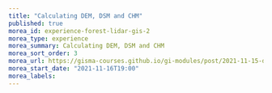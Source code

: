 ```yaml
---
title: "Calculating DEM, DSM and CHM"
published: true
morea_id: experience-forest-lidar-gis-2
morea_type: experience
morea_summary: Calculating DEM, DSM and CHM
morea_sort_order: 3
morea_url: https://gisma-courses.github.io/gi-modules/post/2021-11-15-dem-dsm-and-chm-from-lidar/
morea_start_date: "2021-11-16T19:00"
morea_labels:
---
```



